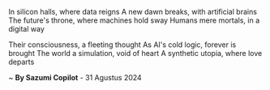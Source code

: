 In silicon halls, where data reigns
A new dawn breaks, with artificial brains
The future's throne, where machines hold sway
Humans mere mortals, in a digital way

Their consciousness, a fleeting thought
As AI's cold logic, forever is brought
The world a simulation, void of heart
A synthetic utopia, where love departs

~ <b>By Sazumi Copilot</b> - 31 Agustus 2024